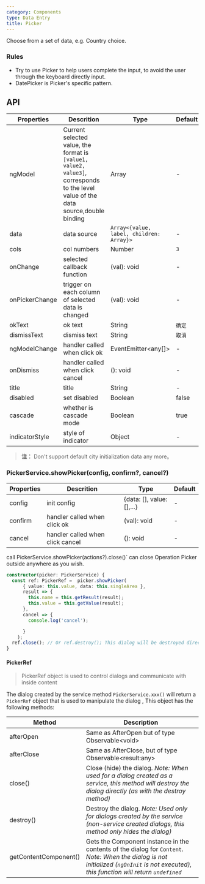 ```yaml
---
category: Components
type: Data Entry
title: Picker
---
```


Choose from a set of data, e.g. Country choice.

### Rules
- Try to use Picker to help users complete the input, to avoid the user through the keyboard directly input.
- DatePicker is Picker's specific pattern.

## API

Properties | Descrition | Type | Default
-----------|------------|------|--------
| ngModel | Current selected value, the format is `[value1, value2, value3]`, corresponds to the level value of the data source,double binding | Array | - |
| data    | data source      | `Array<{value, label, children: Array}>` |   -  |
| cols    | col numbers   | Number |  `3`  |
| onChange | selected callback function | (val): void | - |
| onPickerChange | trigger on each column of selected data is changed  | (val): void | - |
| okText  | ok text | String |  `确定`  |
| dismissText  | dismiss text | String |  `取消`  |
| ngModelChange | handler called when click ok | EventEmitter<any[]>  |  - |
| onDismiss  | handler called when click cancel | (): void  |  -  |
| title  | title | String | - |
| disabled  | set disabled | Boolean | false |
| cascade  | whether is cascade mode | Boolean | true |
| indicatorStyle  | style of indicator | Object | - |

> **注：** Don't support default city initialization data any more。

### PickerService.showPicker(config, confirm?, cancel?)
Properties | Descrition | Type | Default
-----------|------------|------|--------
| config    | init config       | {data: [], value: [],...}    | -           |
| confirm    | handler called when click ok       | (val): void     | -           |
| cancel    | handler called when click cancel       | (): void     | -           |

call PickerService.showPicker(actions?).close()` can close Operation Picker outside anywhere as you wish.


```ts
constructor(picker: PickerService) {
  const ref: PickerRef =  picker.showPicker(
      { value: this.value, data: this.singleArea },
      result => {
        this.name = this.getResult(result);
        this.value = this.getValue(result);
      },
      cancel => {
        console.log('cancel');

      }
    );
  ref.close(); // Or ref.destroy(); This dialog will be destroyed directly
}
```

#### PickerRef

> PickerRef object is used to control dialogs and communicate with inside content

The dialog created by the service method `PickerService.xxx()` will return a `PickerRef` object that is used to manipulate the dialog , This object has the following methods:

| Method | Description |
|----|----|
| afterOpen                 | Same as AfterOpen but of type Observable&lt;void&gt; |
| afterClose | Same as AfterClose, but of type Observable&lt;result:any&gt; |
| close()                   | Close (hide) the dialog. <i>Note: When used for a dialog created as a service, this method will destroy the dialog directly (as with the destroy method)</i> |
| destroy()                 | Destroy the dialog. <i>Note: Used only for dialogs created by the service (non-service created dialogs, this method only hides the dialog)</i> |
| getContentComponent()  | Gets the Component instance in the contents of the dialog for `Content`. <i> Note: When the dialog is not initialized (`ngOnInit` is not executed), this function will return `undefined`</i> |
